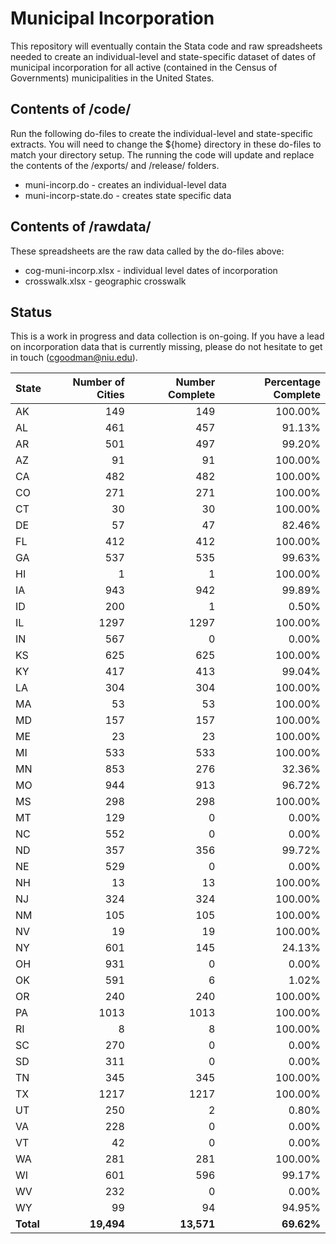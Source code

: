 # Municipal Incorporation

This repository will eventually contain the Stata code and raw spreadsheets needed to create an individual-level and state-specific dataset of dates of municipal incorporation for all active (contained in the Census of Governments) municipalities in the United States.

## Contents of /code/
Run the following do-files to create the individual-level and state-specific extracts. You will need to change the ${home} directory in these do-files to match your directory setup. The running the code will update and replace the contents of the /exports/ and /release/ folders.
* muni-incorp.do - creates an individual-level data
* muni-incorp-state.do - creates state specific data

## Contents of /rawdata/
These spreadsheets are the raw data called by the do-files above:
* cog-muni-incorp.xlsx - individual level dates of incorporation
* crosswalk.xlsx - geographic crosswalk

## Status
This is a work in progress and data collection is on-going. If you have a lead on incorporation data that is currently missing, please do not hesitate to get in touch ([cgoodman@niu.edu](mailto:cgoodman@niu.edu)).

| State | Number of Cities | Number Complete | Percentage Complete |
| --- | ---: | ---: | ---: |
| AK | 149  | 149  | 100.00% |
| AL | 461  | 457  |  91.13% |
| AR | 501  | 497  |  99.20% |
| AZ | 91	  | 91	 | 100.00% |
| CA | 482  | 482  | 100.00% |
| CO | 271  | 271  | 100.00% |
| CT | 30   |	30   | 100.00% |
| DE | 57   |	47   | 82.46%  |
| FL | 412  |	412  | 100.00% |
| GA | 537  |	535  | 99.63%  |
| HI | 1	  | 1    | 100.00% |
| IA | 943  |	942  | 99.89%  |
| ID | 200  |	1    | 0.50%   |
| IL | 1297 |	1297 | 100.00% |
| IN | 567  |	0    | 0.00%   |
| KS | 625  |	625  | 100.00% |
| KY | 417  |	413  | 99.04%  |
| LA | 304  |	304  | 100.00% |
| MA | 53   |	53   | 100.00% |
| MD | 157  |	157  | 100.00% |
| ME | 23   |	23   | 100.00% |
| MI | 533  |	533	 | 100.00% |
| MN | 853  |	276	 | 32.36%  |
| MO | 944  |	913	 | 96.72%  |
| MS | 298  |	298	 | 100.00% |
| MT | 129  |	0	   | 0.00%   |
| NC | 552  |	0	   | 0.00%   |
| ND | 357  |	356  | 99.72%  |
| NE | 529  |	0	   | 0.00%   |
| NH | 13   |	13	 | 100.00% |
| NJ | 324  |	324	 | 100.00% |
| NM | 105  |	105	 | 100.00% |
| NV | 19   |	19	 | 100.00% |
| NY | 601  |	145	 | 24.13%  |
| OH | 931  |	0	   | 0.00%   |
| OK | 591  |	6	   | 1.02%   |
| OR | 240  |	240	 | 100.00% |
| PA | 1013 |	1013 | 100.00% |
| RI | 8    |	8	   | 100.00% |
| SC | 270  |	0	   | 0.00%   |
| SD | 311  |	0	   | 0.00%   |
| TN | 345  |	345  | 100.00% |
| TX | 1217 |	1217 | 100.00% |
| UT | 250  |	2    | 0.80%   |
| VA | 228  |	0    | 0.00%   |
| VT | 42   |	0    | 0.00%   |
| WA | 281  |	281  | 100.00% |
| WI | 601  |	596  | 99.17%  |
| WV | 232  |	0    | 0.00%   |
| WY | 99   |	94   | 94.95%  |
| **Total** | **19,494** | **13,571** | **69.62%** |
